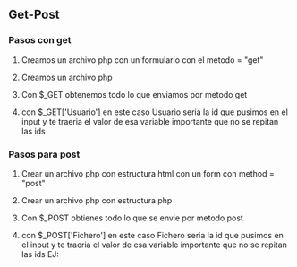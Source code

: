 ## Get-Post


### Pasos con get
1. Creamos un archivo php con un formulario con el metodo = "get"

2. Creamos un archivo php 

3. Con $_GET obtenemos todo lo que enviamos por metodo get

4. con $_GET['Usuario'] en este caso Usuario seria la id que pusimos en el input y te traeria el valor de esa variable importante que no se repitan las ids


### Pasos para post
1. Crear un archivo php con estructura html con un form con method = "post"

2. Crear un archivo php con estructura php 

3. Con $_POST obtienes todo lo que se envie por metodo post

4. con $_POST['Fichero'] en este caso Fichero seria la id que pusimos en el input y te traeria el valor de esa variable importante que no se repitan las ids
EJ:
